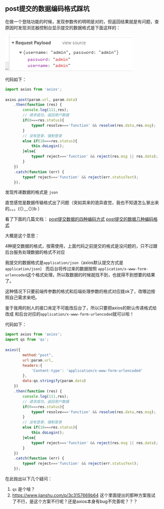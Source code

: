 ## post提交的数据编码格式踩坑

在做一个登陆功能的时候，发现参数传的明明是对的，但返回结果就是有问题，查原因时发现浏览器控制台显示提交的数据格式是下面这样的：

![post data format](https://github.com/LilyLaw/bug-records/blob/master/img/postdata.png?raw=true)

代码如下：
``` javascript
import axios from 'axios';

axios.post(param.url, param.data)
	.then(function (res) {
		console.log(111,res);
		// 请求成功，返回用户数据
		if(0===res.status){
			typeof resolve==='function' && resolve(res.data,res.msg);
		}
		// 没有登录，强制登录
		else if(10===res.status){
			this.doLogin();
		}else{
			typeof reject==='function' && reject(res.msg || res.data);
		}
	})
	.catch(function (err) {
		typeof reject==='function' && reject(err.statusText);
	});
```

发现传递数据的格式是 `json`

直觉感觉是数据传输格式出了问题（突如其来的诡异直觉，我也不知道怎么冒出来的。。。(⊙﹏⊙)b ）

看了下面的几篇文档：
[post提交数据的四种编码方式](https://www.jianshu.com/p/3c3157669b64)
[post提交的数据几种编码格式](https://www.cnblogs.com/zuobaiquan01/p/8414272.html)

大概是这个意思：

4种提交数据的格式，按需使用，上面代码之前提交的格式是没问题的，只不过跟后台服务处理数据的格式不对应

我提交的数据格式是```application/json```（axios默认提交方式是```application/json```） 而后台将传过来的数据按照 ```application/x-www-form-urlencoded```这个格式处理，所以取数据的时候就找不到，也就得不到想要的结果了。

这种情况下只要前端传参数的格式和后端处理参数的格式对应就ok了，改哪边按照自己需求来吧。

鉴于我用的别人的接口肯定不可能改后台了，所以只要把axios的默认传递格式给改成 和后台对应的```application/x-www-form-urlencoded```就可以啦！

代码如下：

``` javascript
import axios from 'axios';
import qs from 'qs';

axios({
		method:"post",
		url:param.url,
		headers:{
			'Content-type': 'application/x-www-form-urlencoded'
		},
		data:qs.stringify(param.data)
	})
	.then(function (res) {
		console.log(111,res);
		// 请求成功，返回用户数据
		if(0===res.status){
			typeof resolve==='function' && resolve(res.data,res.msg);
		}
		// 没有登录，强制登录
		else if(10===res.status){
			this.doLogin();
		}else{
			typeof reject==='function' && reject(res.msg || res.data);
		}
	})
	.catch(function (err) {
		typeof reject==='function' && reject(err.statusText);
	});
```

在此抛出以下几个疑问：
1. ```qs``` 是个啥？
2. https://www.jianshu.com/p/3c3157669b64  这个里面提出的那种方案我试了不行，是这个方案不行呢？还是axios本身有bug不完善呢？？？

